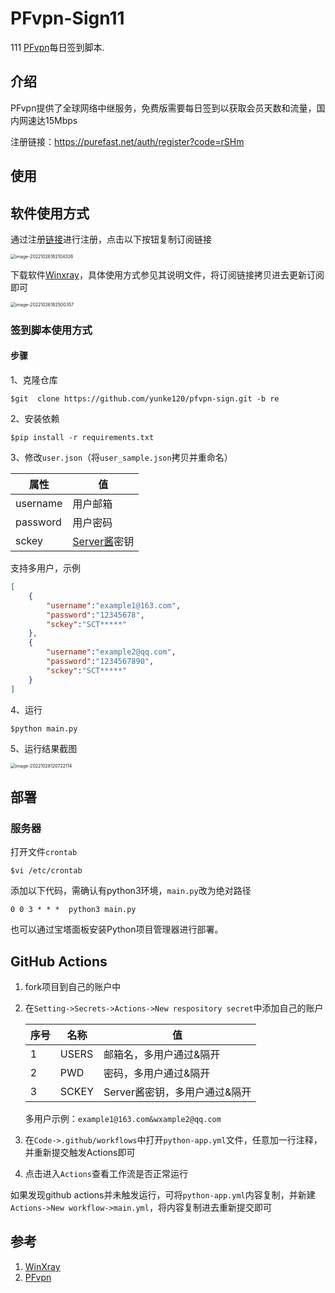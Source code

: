 # PFvpn-Sign11
111
[PFvpn](https://purefast.net/)每日签到脚本.

## 介绍

PFvpn提供了全球网络中继服务，免费版需要每日签到以获取会员天数和流量，国内网速达15Mbps

注册链接：https://purefast.net/auth/register?code=rSHm

## 使用

## 软件使用方式

通过注册[链接](https://purefast.net/auth/register?code=OeJl)进行注册，点击以下按钮复制订阅链接

<img src="figures/image-20221026182104326.png" alt="image-20221026182104326" style="zoom: 50%;" />

下载软件[Winxray](https://github.com/TheMRLL/WinXray.git)，具体使用方式参见其说明文件，将订阅链接拷贝进去更新订阅即可

<img src="figures/image-20221026182500357.png" alt="image-20221026182500357" style="zoom:50%;" />

### 签到脚本使用方式

#### 步骤

1、克隆仓库

```
$git  clone https://github.com/yunke120/pfvpn-sign.git -b re
```

2、安装依赖

```
$pip install -r requirements.txt
```

3、修改`user.json`（将`user_sample.json`拷贝并重命名）

| 属性     | 值                                    |
| -------- | ------------------------------------- |
| username | 用户邮箱                              |
| password | 用户密码                              |
| sckey    | [Server酱](https://sct.ftqq.com/)密钥 |

支持多用户，示例

```json
[
    {
        "username":"example1@163.com",
        "password":"12345678",
        "sckey":"SCT*****"
    },
    {
        "username":"example2@qq.com",
        "password":"1234567890",
        "sckey":"SCT*****"
    }
]
```



4、运行

```
$python main.py
```

5、运行结果截图

<img src="figures/image-20221028120722114.png" alt="image-20221028120722114" style="zoom:50%;" />

## 部署

### 服务器

打开文件`crontab`

```
$vi /etc/crontab
```

添加以下代码，需确认有python3环境，`main.py`改为绝对路径

```
0 0 3 * * *  python3 main.py
```

也可以通过宝塔面板安装Python项目管理器进行部署。

## GitHub Actions

1. fork项目到自己的账户中

2. 在`Setting->Secrets->Actions->New respository secret`中添加自己的账户

   | 序号 | 名称  | 值                            |
   | ---- | ----- | ----------------------------- |
   | 1    | USERS | 邮箱名，多用户通过&隔开       |
   | 2    | PWD   | 密码，多用户通过&隔开         |
   | 3    | SCKEY | Server酱密钥，多用户通过&隔开 |

   多用户示例：`example1@163.com&wxample2@qq.com`

3. 在`Code->.github/workflows`中打开`python-app.yml`文件，任意加一行注释，并重新提交触发Actions即可

4. 点击进入`Actions`查看工作流是否正常运行

如果发现github actions并未触发运行，可将`python-app.yml`内容复制，并新建`Actions->New workflow->main.yml`，将内容复制进去重新提交即可

## 参考

1. [WinXray](https://github.com/TheMRLL/WinXray)
2. [PFvpn](https://purefast.net/)
